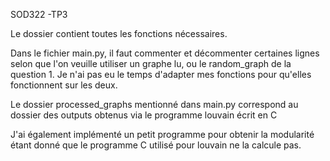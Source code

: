SOD322 -TP3

Le dossier contient toutes les fonctions nécessaires.

Dans le fichier main.py, il faut commenter et décommenter certaines lignes selon que l'on veuille utiliser un graphe lu, 
ou le random_graph de la question 1. Je n'ai pas eu le temps d'adapter mes fonctions pour qu'elles fonctionnent sur les deux.

Le dossier processed_graphs mentionné dans main.py correspond au dossier des outputs obtenus via le programme louvain écrit en C

J'ai également implémenté un petit programme pour obtenir la modularité 
étant donné que le programme C utilisé pour louvain ne la calcule pas.